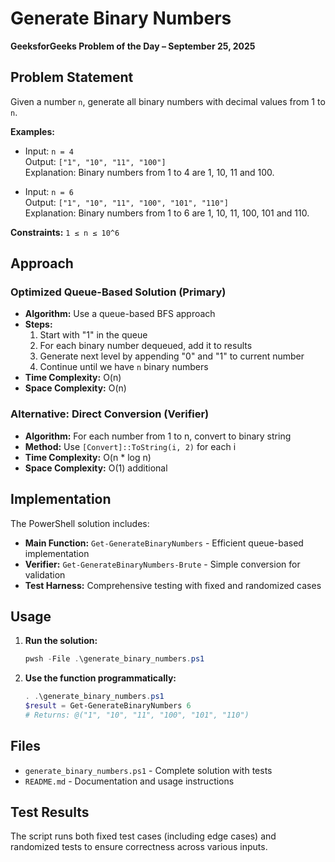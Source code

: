 # Generate Binary Numbers

**GeeksforGeeks Problem of the Day – September 25, 2025**

## Problem Statement

Given a number `n`, generate all binary numbers with decimal values from 1 to `n`.

**Examples:**

- Input: `n = 4`  
  Output: `["1", "10", "11", "100"]`  
  Explanation: Binary numbers from 1 to 4 are 1, 10, 11 and 100.

- Input: `n = 6`  
  Output: `["1", "10", "11", "100", "101", "110"]`  
  Explanation: Binary numbers from 1 to 6 are 1, 10, 11, 100, 101 and 110.

**Constraints:** `1 ≤ n ≤ 10^6`

## Approach

### Optimized Queue-Based Solution (Primary)

- **Algorithm:** Use a queue-based BFS approach
- **Steps:**
  1. Start with "1" in the queue
  2. For each binary number dequeued, add it to results
  3. Generate next level by appending "0" and "1" to current number
  4. Continue until we have `n` binary numbers
- **Time Complexity:** O(n)
- **Space Complexity:** O(n)

### Alternative: Direct Conversion (Verifier)

- **Algorithm:** For each number from 1 to n, convert to binary string
- **Method:** Use `[Convert]::ToString(i, 2)` for each i
- **Time Complexity:** O(n * log n) 
- **Space Complexity:** O(1) additional

## Implementation

The PowerShell solution includes:

- **Main Function:** `Get-GenerateBinaryNumbers` - Efficient queue-based implementation
- **Verifier:** `Get-GenerateBinaryNumbers-Brute` - Simple conversion for validation
- **Test Harness:** Comprehensive testing with fixed and randomized cases

## Usage

1. **Run the solution:**
   ```powershell
   pwsh -File .\generate_binary_numbers.ps1
   ```

2. **Use the function programmatically:**
   ```powershell
   . .\generate_binary_numbers.ps1
   $result = Get-GenerateBinaryNumbers 6
   # Returns: @("1", "10", "11", "100", "101", "110")
   ```

## Files

- `generate_binary_numbers.ps1` - Complete solution with tests
- `README.md` - Documentation and usage instructions

## Test Results

The script runs both fixed test cases (including edge cases) and randomized tests to ensure correctness across various inputs.